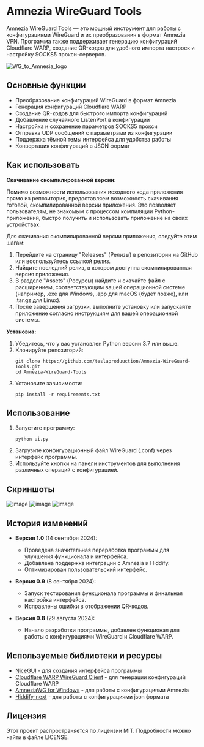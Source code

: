 # Amnezia WireGuard Tools

Amnezia WireGuard Tools — это мощный инструмент для работы с конфигурациями WireGuard и их преобразования в формат Amnezia VPN. Программа также поддерживает генерацию конфигураций Cloudflare WARP, создание QR-кодов для удобного импорта настроек и настройку SOCKS5 прокси-серверов.

![WG_to_Amnesia_logo](https://github.com/user-attachments/assets/ede429a4-8a0d-46ad-b3d9-bc7e2bede29e)


## Основные функции

- Преобразование конфигураций WireGuard в формат Amnezia
- Генерация конфигураций Cloudflare WARP
- Создание QR-кодов для быстрого импорта конфигураций
- Добавление случайного ListenPort в конфигурации
- Настройка и сохранение параметров SOCKS5 прокси
- Отправка UDP сообщений с параметрами из конфигурации
- Поддержка тёмной темы интерфейса для удобства работы
- Конвертация конфигураций в JSON формат

## Как использовать



**Скачивание скомпилированной версии:**

Помимо возможности использования исходного кода приложения прямо из репозитория, предоставляем возможность скачивания готовой, скомпилированной версии приложения. Это позволяет пользователям, не знакомым с процессом компиляции Python-приложений, быстро получить и использовать приложение на своих устройствах.

Для скачивания скомпилированной версии приложения, следуйте этим шагам:

1. Перейдите на страницу "Releases" (Релизы) в репозитории на GitHub или воспользуйтесь ссылкой [релиз](https://github.com/teslaproduuction/Amnezia-WireGuard-Tools/releases/).
2. Найдите последний релиз, в котором доступна скомпилированная версия приложения.
3. В разделе "Assets" (Ресурсы) найдите и скачайте файл с расширением, соответствующим вашей операционной системе (например, .exe для Windows, .app для macOS (будет позже), или .tar.gz для Linux).
4. После завершения загрузки, выполните установку или запускайте приложение согласно инструкциям для вашей операционной системы.

   
**Установка:**   
1. Убедитесь, что у вас установлен Python версии 3.7 или выше.
2. Клонируйте репозиторий:
   ```
   git clone https://github.com/teslaproduuction/Amnezia-WireGuard-Tools.git
   cd Amnezia-WireGuard-Tools
   ```
3. Установите зависимости:
   ```
   pip install -r requirements.txt
   ```

## Использование

1. Запустите программу:
   ```
   python ui.py
   ```
2. Загрузите конфигурационный файл WireGuard (.conf) через интерфейс программы.
3. Используйте кнопки на панели инструментов для выполнения различных операций с конфигурацией.

## Скриншоты

![image](https://github.com/user-attachments/assets/22c7f763-f6c3-42e7-b336-a1e065579c3d)
![image](https://github.com/user-attachments/assets/d5ea5b2e-5e7c-4920-b138-c2f4c83cf153)
![image](https://github.com/user-attachments/assets/c0c669e2-f60e-489b-9488-c0b4337d4eaa)


## История изменений

- **Версия 1.0** (14 сентября 2024):
  - Проведена значительная переработка программы для улучшения функционала и интерфейса.
  - Добавлена поддержка интеграции с Amnezia и Hiddify.
  - Оптимизирован пользовательский интерфейс.

- **Версия 0.9** (8 сентября 2024):
  - Запуск тестирования функционала программы и финальная настройка интерфейса.
  - Исправлены ошибки в отображении QR-кодов.

- **Версия 0.8** (29 августа 2024):
  - Начало разработки программы, добавлен функционал для работы с конфигурациями WireGuard и Cloudflare WARP.

## Используемые библиотеки и ресурсы

- [NiceGUI](https://github.com/zauberzeug/nicegui) - для создания интерфейса программы
- [Cloudflare WARP WireGuard Client](https://github.com/ViRb3/cloudflare-warp-wireguard-client) - для генерации конфигураций Cloudflare WARP
- [AmneziaWG for Windows](https://github.com/amnezia-vpn/amneziawg-windows-client) - для работы с конфигурациями Amnezia
- [Hiddify-next](https://github.com/hiddify/hiddify-next) - для работы с конфигурациями json формата

## Лицензия

Этот проект распространяется по лицензии MIT. Подробности можно найти в файле LICENSE.
